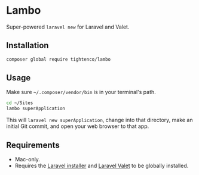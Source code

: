# Lambo

Super-powered `laravel new` for Laravel and Valet.

## Installation

```bash
composer global require tightenco/lambo
```

## Usage

Make sure `~/.composer/vendor/bin` is in your terminal's path.

```bash
cd ~/Sites
lambo superApplication
```

This will `laravel new superApplication`, change into that directory, make an initial Git commit, and open your web browser to that app.

## Requirements

- Mac-only.
- Requires the [Laravel installer](https://laravel.com/docs/installation#installing-laravel) and [Laravel Valet](https://laravel.com/docs/valet) to be globally installed.
